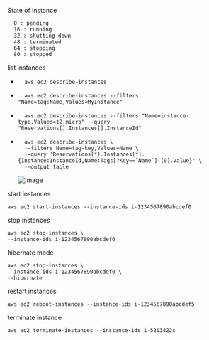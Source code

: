 State of instance

      0 : pending
      16 : running
      32 : shutting-down
      48 : terminated
      64 : stopping
      80 : stopped

list  instances
    
-       aws ec2 describe-instances

-       aws ec2 describe-instances --filters "Name=tag:Name,Values=MyInstance"

-       aws ec2 describe-instances --filters "Name=instance-type,Values=t2.micro" --query "Reservations[].Instances[].InstanceId"

-       aws ec2 describe-instances \
        --filters Name=tag-key,Values=Name \
        --query 'Reservations[*].Instances[*].{Instance:InstanceId,Name:Tags[?Key==`Name`]|[0].Value}' \
        --output table
    
    ![image](https://github.com/HarshitSingh-Codes/aws-practice/assets/67234531/fcac3f01-6cd5-4583-acac-096fc209c837)


start instances

    aws ec2 start-instances --instance-ids i-1234567890abcdef0

stop instances
    
    aws ec2 stop-instances \
    --instance-ids i-1234567890abcdef0

hibernate mode

    aws ec2 stop-instances \
    --instance-ids i-1234567890abcdef0 \
    --hibernate


restart instances

    aws ec2 reboot-instances --instance-ids i-1234567890abcdef5

terminate  instance

    aws ec2 terminate-instances --instance-ids i-5203422c
